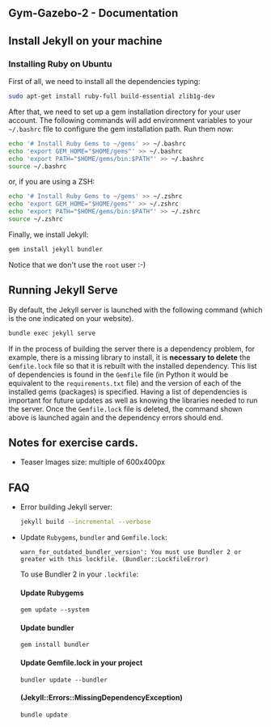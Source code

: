 ## Gym-Gazebo-2 - Documentation

## Install Jekyll on your machine

### Installing Ruby on Ubuntu

First of all, we need to install all the dependencies typing:

```bash
sudo apt-get install ruby-full build-essential zlib1g-dev
```

After that, we need to set up a gem installation directory for your user account. The following commands will add environment variables to your `~/.bashrc` file to configure the gem installation path. Run them now:

```bash
echo '# Install Ruby Gems to ~/gems' >> ~/.bashrc
echo 'export GEM_HOME="$HOME/gems"' >> ~/.bashrc
echo 'export PATH="$HOME/gems/bin:$PATH"' >> ~/.bashrc
source ~/.bashrc
```

or, if you are using a ZSH:

```bash
echo '# Install Ruby Gems to ~/gems' >> ~/.zshrc
echo 'export GEM_HOME="$HOME/gems"' >> ~/.zshrc
echo 'export PATH="$HOME/gems/bin:$PATH"' >> ~/.zshrc
source ~/.zshrc
```



Finally, we install Jekyll:

```bash
gem install jekyll bundler
```

Notice that we don't use the `root` user :-)

## Running Jekyll Serve

By default, the Jekyll server is launched with the following command (which is the one indicated on your website).

```bash
bundle exec jekyll serve
```

If in the process of building the server there is a dependency problem, for example, there is a missing library to install, it is **necessary to delete** the `Gemfile.lock` file so that it is rebuilt with the installed dependency. This list of dependencies is found in the `Gemfile` file (in Python it would be equivalent to the `requirements.txt` file) and the version of each of the installed gems (packages) is specified. Having a list of dependencies is important for future updates as well as knowing the libraries needed to run the server. Once the `Gemfile.lock` file is deleted, the command shown above is launched again and the dependency errors should end.

## Notes for exercise cards.

- Teaser Images size: multiple of 600x400px


## FAQ

- Error building Jekyll server: 

    ```bash
    jekyll build --incremental --verbose
    ```

- Update `Rubygems`, `bundler` and `Gemfile.lock`:

  ```
  warn_for_outdated_bundler_version': You must use Bundler 2 or greater with this lockfile. (Bundler::LockfileError)
  ```

  To use Bundler 2 in your `.lockfile`:

  #### Update Rubygems

  ```
  gem update --system
  ```

  #### Update bundler

  ```
  gem install bundler
  ```

  #### Update Gemfile.lock in your project

  ```
  bundler update --bundler
  ```
  
  #### (Jekyll::Errors::MissingDependencyException)
  
  ```bash
  bundle update
  ```
  
  